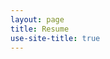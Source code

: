 ```yaml
---
layout: page
title: Resume
use-site-title: true
---
```


<div id="pdf" style="height: 800px;"></div>
<script src="/assets/js/pdfobject.min.js"></script>
<script>
PDFObject.embed("https://lrenault.github.io/CV_Lenny_Renault_eng.pdf", "#pdf");
</script>
